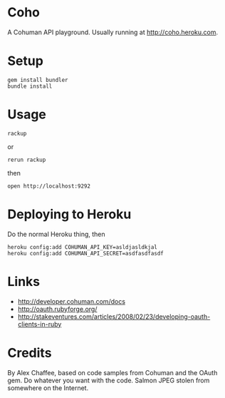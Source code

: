 # Coho
A Cohuman API playground. Usually running at <http://coho.heroku.com>.

# Setup

    gem install bundler
    bundle install
    
# Usage

    rackup
    
or

    rerun rackup

then

    open http://localhost:9292
    

# Deploying to Heroku

Do the normal Heroku thing, then

    heroku config:add COHUMAN_API_KEY=asldjasldkjal
    heroku config:add COHUMAN_API_SECRET=asdfasdfasdf

# Links

* <http://developer.cohuman.com/docs>
* <http://oauth.rubyforge.org/>
* <http://stakeventures.com/articles/2008/02/23/developing-oauth-clients-in-ruby>

# Credits

By Alex Chaffee, based on code samples from Cohuman and the OAuth gem. Do whatever you want with the code. Salmon JPEG stolen from somewhere on the Internet.

